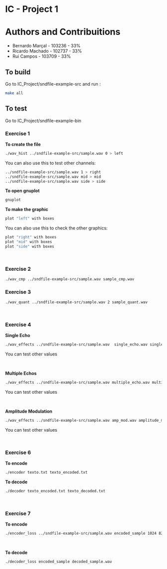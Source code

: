 # IC - Project 1

# Authors and Contribuitions
- Bernardo Marçal - 103236 - 33%
- Ricardo Machado - 102737 - 33%
- Rui Campos - 103709 - 33%

## To build

Go to IC_Project/sndfile-example-src and run :

```bash
make all
``` 
## To test

Go to IC_Project/sndfile-example-bin


### Exercise 1

**To create the file**
 
```bash
./wav_hist ../sndfile-example-src/sample.wav 0 > left
``` 
You can also use this to test other channels:

```bash
../sndfile-example-src/sample.wav 1 > right
../sndfile-example-src/sample.wav mid > mid
../sndfile-example-src/sample.wav side > side
``` 

**To open gnuplot**

```bash
gnuplot
```

**To make the graphic**

```bash
plot "left" with boxes
```

You can also use this to check the other graphics:

```bash
plot "right" with boxes
plot "mid" with boxes
plot "side" with boxes
``` 
<br>


### Exercise 2

```bash
./wav_cmp ../sndfile-example-src/sample.wav sample_cmp.wav
```

### Exercise 3

```bash
./wav_quant ../sndfile-example-src/sample.wav 2 sample_quant.wav
```

<br>

### Exercise 4

**Single Echo**
```bash
./wav_effects ../sndfile-example-src/sample.wav  single_echo.wav single_echo 4 40000
```
You can test other values

<br>

**Multiple Echos**
```bash
./wav_effects ../sndfile-example-src/sample.wav multiple_echo.wav multiple_echo 1 40000
```
You can test other values

<br>

**Amplitude Modulation**
```bash
./wav_effects ../sndfile-example-src/sample.wav amp_mod.wav amplitude_modulation 3
``` 
You can test other values

<br>

### Exercise 6

**To encode**
```bash
./encoder texto.txt texto_encoded.txt
```

**To decode**
```bash
./decoder texto_encoded.txt texto_decoded.txt
```

<br>



### Exercise 7

**To encode**
```bash
./encoder_loss ../sndfile-example-src/sample.wav encoded_sample 1024 820
```

<br>

**To decode**
```bash
./decoder_loss encoded_sample decoded_sample.wav
```
